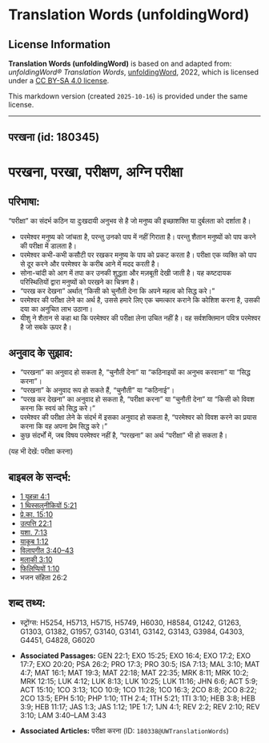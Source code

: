 # Translation Words (unfoldingWord)

## License Information

**Translation Words (unfoldingWord)** is based on and adapted from: _unfoldingWord® Translation Words_, [unfoldingWord](https://unfoldingword.org/utw), 2022, which is licensed under a [CC BY-SA 4.0 license](https://creativecommons.org/licenses/by-sa/4.0/legalcode.en).

This markdown version (created `2025-10-16`) is provided under the same license.



--------------------------------

## परखना (id: 180345)

परखना, परखा, परीक्षण, अग्नि परीक्षा
===================================

परिभाषा:
--------

“परीक्षा” का संदर्भ कठिन या दुःखदायी अनुभव से है जो मनुष्य की इच्छाशक्ति या दुर्बलता को दर्शाता है।

* परमेश्वर मनुष्य को जांचता है, परन्तु उनको पाप में नहीं गिराता है। परन्तु शैतान मनुष्यों को पाप करने की परीक्षा में डालता है।
* परमेश्वर कभी\-कभी कसौटी पर रखकर मनुष्य के पाप को प्रकट करता है। परीक्षा एक व्यक्ति को पाप से दूर करने और परमेश्वर के करीब आने में मदद करती है।
* सोना\-चांदी को आग में तपा कर उनकी शुद्धता और मज़बूती देखी जाती है। यह कष्टदायक परिस्थितियों द्वारा मनुष्यों को परखने का चित्रण है।
* “परख कर देखना” अर्थात् “किसी को चुनौती देना कि अपने महत्व को सिद्ध करे।”
* परमेश्वर की परीक्षा लेने का अर्थ है, उससे हमारे लिए एक चमत्कार कराने कि कोशिश करना है, उसकी दया का अनुचित लाभ उठाना।
* यीशु ने शैतान से कहा था कि परमेश्वर की परीक्षा लेना उचित नहीं है। वह सर्वशक्तिमान पवित्र परमेश्वर है जो सबके ऊपर है।

अनुवाद के सुझाव:
----------------

* “परखना” का अनुवाद हो सकता है, “चुनौती देना” या “कठिनाइयों का अनुभव करवाना” या “सिद्ध करना”।
* “परखना” के अनुवाद रूप हो सकते हैं, “चुनौती” या “कठिनाई”।
* “परख कर देखना” का अनुवाद हो सकता है, “परीक्षा करना” या “चुनौती देना” या “किसी को विवश करना कि स्वयं को सिद्ध करे।”
* परमेश्वर की परीक्षा लेने के संदर्भ में इसका अनुवाद हो सकता है, “परमेश्वर को विवश करने का प्रयास करना कि वह अपना प्रेम सिद्ध करे।”
* कुछ संदर्भों में, जब विषय परमेश्वर नहीं है, “परखना” का अर्थ “परीक्षा” भी हो सकता है।

(यह भी देखें: परीक्षा करना)

बाइबल के सन्दर्भ:
-----------------

* [1 यूहन्ना 4:1](https://ref.ly/1John0:0)
* [1 थिस्सलुनीकियों 5:21](https://ref.ly/1Thess0:0)
* [प्रे.का. 15:10](https://ref.ly/Acts15:10)
* [उत्पत्ति 22:1](https://ref.ly/Gen22:1)
* [यशा. 7:13](https://ref.ly/Isa7:13)
* [याकूब 1:12](https://ref.ly/Jas1:12)
* [विलापगीत 3:40–43](https://ref.ly/Lam3:40-Lam3:43)
* [मलाकी 3:10](https://ref.ly/Mal3:10)
* [फिलिप्पियों 1:10](https://ref.ly/Phil1:10)
* भजन संहिता 26:2

शब्द तथ्य:
----------

* स्ट्रोंग्स: H5254, H5713, H5715, H5749, H6030, H8584, G1242, G1263, G1303, G1382, G1957, G3140, G3141, G3142, G3143, G3984, G4303, G4451, G4828, G6020

* **Associated Passages:** GEN 22:1; EXO 15:25; EXO 16:4; EXO 17:2; EXO 17:7; EXO 20:20; PSA 26:2; PRO 17:3; PRO 30:5; ISA 7:13; MAL 3:10; MAT 4:7; MAT 16:1; MAT 19:3; MAT 22:18; MAT 22:35; MRK 8:11; MRK 10:2; MRK 12:15; LUK 4:12; LUK 8:13; LUK 10:25; LUK 11:16; JHN 6:6; ACT 5:9; ACT 15:10; 1CO 3:13; 1CO 10:9; 1CO 11:28; 1CO 16:3; 2CO 8:8; 2CO 8:22; 2CO 13:5; EPH 5:10; PHP 1:10; 1TH 2:4; 1TH 5:21; 1TI 3:10; HEB 3:8; HEB 3:9; HEB 11:17; JAS 1:3; JAS 1:12; 1PE 1:7; 1JN 4:1; REV 2:2; REV 2:10; REV 3:10; LAM 3:40–LAM 3:43
* **Associated Articles:** परीक्षा करना (ID: `180338@UWTranslationWords`)

